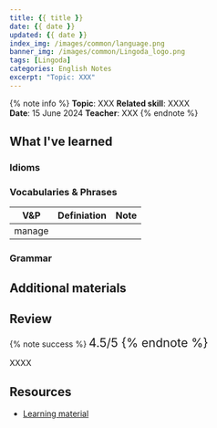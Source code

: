 ```yaml
---
title: {{ title }}
date: {{ date }}
updated: {{ date }}
index_img: /images/common/language.png
banner_img: /images/common/Lingoda_logo.png
tags: [Lingoda]
categories: English Notes
excerpt: "Topic: XXX"
---
```


{% note info %}
**Topic**: XXX
**Related skill**: XXXX  
**Date**: 15 June 2024
**Teacher**: XXX
{% endnote %}

## What I've learned

### Idioms

### Vocabularies & Phrases

|  V&P   | Definiation | Note  |
| :----: | :---------: | :---: |
| manage |             |       |

### Grammar


## Additional materials


## Review

{% note success %}
<span style="font-size:1.5em;">
4.5/5
<span>
{% endnote %}

XXXX

## Resources
- [Learning material]()
